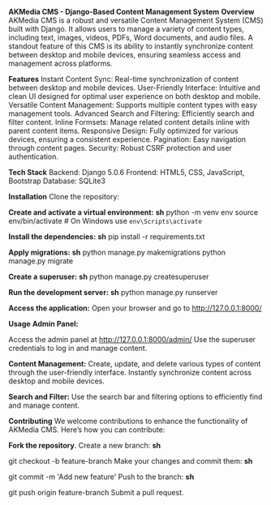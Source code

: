 **AKMedia CMS -  Django-Based Content Management System**
**Overview**
AKMedia CMS is a robust and versatile Content Management System (CMS) built with Django. It allows users to manage a variety of content types, including text, images, videos, PDFs, Word documents, and audio files. A standout feature of this CMS is its ability to instantly synchronize content between desktop and mobile devices, ensuring seamless access and management across platforms.

**Features**
Instant Content Sync: Real-time synchronization of content between desktop and mobile devices.
User-Friendly Interface: Intuitive and clean UI designed for optimal user experience on both desktop and mobile.
Versatile Content Management: Supports multiple content types with easy management tools.
Advanced Search and Filtering: Efficiently search and filter content.
Inline Formsets: Manage related content details inline with parent content items.
Responsive Design: Fully optimized for various devices, ensuring a consistent experience.
Pagination: Easy navigation through content pages.
Security: Robust CSRF protection and user authentication.

**Tech Stack**
Backend: Django 5.0.6
Frontend: HTML5, CSS, JavaScript, Bootstrap
Database: SQLite3

**Installation**
Clone the repository:


**Create and activate a virtual environment:**
**sh**
python -m venv env
source env/bin/activate  # On Windows use `env\Scripts\activate`

**Install the dependencies:**
**sh**
pip install -r requirements.txt

**Apply migrations:**
**sh**
python manage.py makemigrations
python manage.py migrate

**Create a superuser:**
**sh**
python manage.py createsuperuser

**Run the development server:**
**sh**
python manage.py runserver

**Access the application:**
Open your browser and go to http://127.0.0.1:8000/

**Usage**
**Admin Panel:**

Access the admin panel at http://127.0.0.1:8000/admin/
Use the superuser credentials to log in and manage content.

**Content Management:**
Create, update, and delete various types of content through the user-friendly interface.
Instantly synchronize content across desktop and mobile devices.

**Search and Filter:**
Use the search bar and filtering options to efficiently find and manage content.

**Contributing**
We welcome contributions to enhance the functionality of AKMedia CMS. Here’s how you can contribute:

**Fork the repository**.
Create a new branch:
**sh**

git checkout -b feature-branch
Make your changes and commit them:
**sh**

git commit -m 'Add new feature'
Push to the branch:
**sh**

git push origin feature-branch
Submit a pull request.
